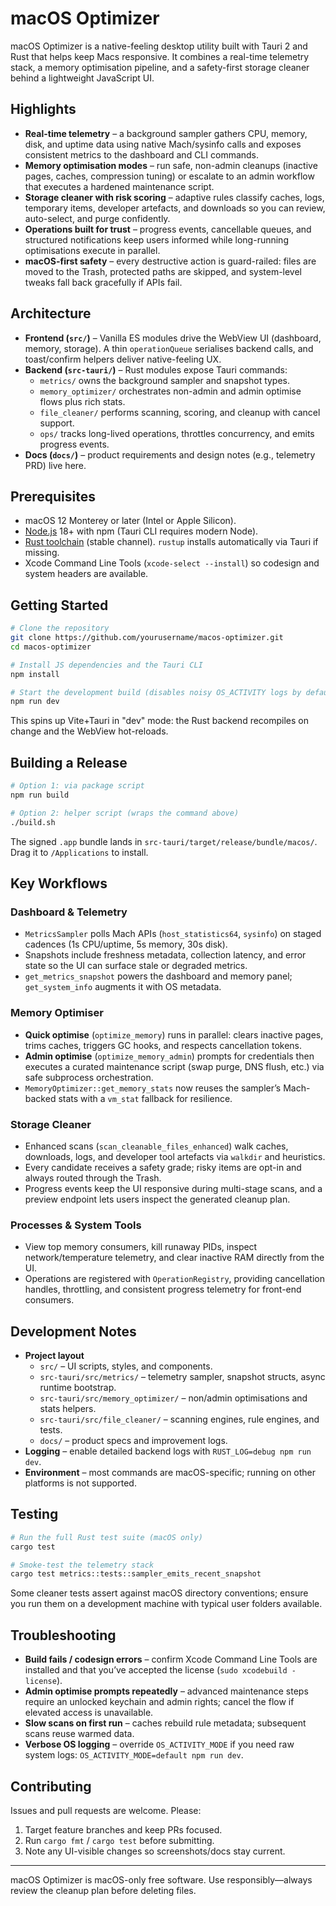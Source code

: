 # macOS Optimizer

macOS Optimizer is a native-feeling desktop utility built with Tauri 2 and Rust that helps keep Macs responsive. It combines a real-time telemetry stack, a memory optimisation pipeline, and a safety-first storage cleaner behind a lightweight JavaScript UI.

## Highlights
- **Real-time telemetry** – a background sampler gathers CPU, memory, disk, and uptime data using native Mach/sysinfo calls and exposes consistent metrics to the dashboard and CLI commands.
- **Memory optimisation modes** – run safe, non-admin cleanups (inactive pages, caches, compression tuning) or escalate to an admin workflow that executes a hardened maintenance script.
- **Storage cleaner with risk scoring** – adaptive rules classify caches, logs, temporary items, developer artefacts, and downloads so you can review, auto-select, and purge confidently.
- **Operations built for trust** – progress events, cancellable queues, and structured notifications keep users informed while long-running optimisations execute in parallel.
- **macOS-first safety** – every destructive action is guard-railed: files are moved to the Trash, protected paths are skipped, and system-level tweaks fall back gracefully if APIs fail.

## Architecture
- **Frontend (`src/`)** – Vanilla ES modules drive the WebView UI (dashboard, memory, storage). A thin `operationQueue` serialises backend calls, and toast/confirm helpers deliver native-feeling UX.
- **Backend (`src-tauri/`)** – Rust modules expose Tauri commands:
  - `metrics/` owns the background sampler and snapshot types.
  - `memory_optimizer/` orchestrates non-admin and admin optimise flows plus rich stats.
  - `file_cleaner/` performs scanning, scoring, and cleanup with cancel support.
  - `ops/` tracks long-lived operations, throttles concurrency, and emits progress events.
- **Docs (`docs/`)** – product requirements and design notes (e.g., telemetry PRD) live here.

## Prerequisites
- macOS 12 Monterey or later (Intel or Apple Silicon).
- [Node.js](https://nodejs.org/) 18+ with npm (Tauri CLI requires modern Node).
- [Rust toolchain](https://rustup.rs/) (stable channel). `rustup` installs automatically via Tauri if missing.
- Xcode Command Line Tools (`xcode-select --install`) so codesign and system headers are available.

## Getting Started
```bash
# Clone the repository
git clone https://github.com/yourusername/macos-optimizer.git
cd macos-optimizer

# Install JS dependencies and the Tauri CLI
npm install

# Start the development build (disables noisy OS_ACTIVITY logs by default)
npm run dev
```
This spins up Vite+Tauri in "dev" mode: the Rust backend recompiles on change and the WebView hot-reloads.

## Building a Release
```bash
# Option 1: via package script
npm run build

# Option 2: helper script (wraps the command above)
./build.sh
```
The signed `.app` bundle lands in `src-tauri/target/release/bundle/macos/`. Drag it to `/Applications` to install.

## Key Workflows
### Dashboard & Telemetry
- `MetricsSampler` polls Mach APIs (`host_statistics64`, `sysinfo`) on staged cadences (1s CPU/uptime, 5s memory, 30s disk).
- Snapshots include freshness metadata, collection latency, and error state so the UI can surface stale or degraded metrics.
- `get_metrics_snapshot` powers the dashboard and memory panel; `get_system_info` augments it with OS metadata.

### Memory Optimiser
- **Quick optimise** (`optimize_memory`) runs in parallel: clears inactive pages, trims caches, triggers GC hooks, and respects cancellation tokens.
- **Admin optimise** (`optimize_memory_admin`) prompts for credentials then executes a curated maintenance script (swap purge, DNS flush, etc.) via safe subprocess orchestration.
- `MemoryOptimizer::get_memory_stats` now reuses the sampler’s Mach-backed stats with a `vm_stat` fallback for resilience.

### Storage Cleaner
- Enhanced scans (`scan_cleanable_files_enhanced`) walk caches, downloads, logs, and developer tool artefacts via `walkdir` and heuristics.
- Every candidate receives a safety grade; risky items are opt-in and always routed through the Trash.
- Progress events keep the UI responsive during multi-stage scans, and a preview endpoint lets users inspect the generated cleanup plan.

### Processes & System Tools
- View top memory consumers, kill runaway PIDs, inspect network/temperature telemetry, and clear inactive RAM directly from the UI.
- Operations are registered with `OperationRegistry`, providing cancellation handles, throttling, and consistent progress telemetry for front-end consumers.

## Development Notes
- **Project layout**
  - `src/` – UI scripts, styles, and components.
  - `src-tauri/src/metrics/` – telemetry sampler, snapshot structs, async runtime bootstrap.
  - `src-tauri/src/memory_optimizer/` – non/admin optimisations and stats helpers.
  - `src-tauri/src/file_cleaner/` – scanning engines, rule engines, and tests.
  - `docs/` – product specs and improvement logs.
- **Logging** – enable detailed backend logs with `RUST_LOG=debug npm run dev`.
- **Environment** – most commands are macOS-specific; running on other platforms is not supported.

## Testing
```bash
# Run the full Rust test suite (macOS only)
cargo test

# Smoke-test the telemetry stack
cargo test metrics::tests::sampler_emits_recent_snapshot
```
Some cleaner tests assert against macOS directory conventions; ensure you run them on a development machine with typical user folders available.

## Troubleshooting
- **Build fails / codesign errors** – confirm Xcode Command Line Tools are installed and that you’ve accepted the license (`sudo xcodebuild -license`).
- **Admin optimise prompts repeatedly** – advanced maintenance steps require an unlocked keychain and admin rights; cancel the flow if elevated access is unavailable.
- **Slow scans on first run** – caches rebuild rule metadata; subsequent scans reuse warmed data.
- **Verbose OS logging** – override `OS_ACTIVITY_MODE` if you need raw system logs: `OS_ACTIVITY_MODE=default npm run dev`.

## Contributing
Issues and pull requests are welcome. Please:
1. Target feature branches and keep PRs focused.
2. Run `cargo fmt` / `cargo test` before submitting.
3. Note any UI-visible changes so screenshots/docs stay current.

---
macOS Optimizer is macOS-only free software. Use responsibly—always review the cleanup plan before deleting files.
